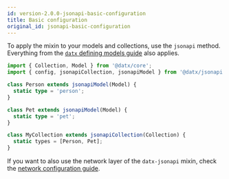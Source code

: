 ```yaml
---
id: version-2.0.0-jsonapi-basic-configuration
title: Basic configuration
original_id: jsonapi-basic-configuration
---
```


To apply the mixin to your models and collections, use the `jsonapi` method. Everything from the [`datx` defining models guide](../getting-started/defining-models) also applies.

```typescript
import { Collection, Model } from '@datx/core';
import { config, jsonapiCollection, jsonapiModel } from '@datx/jsonapi';

class Person extends jsonapiModel(Model) {
  static type = 'person';
}

class Pet extends jsonapiModel(Model) {
  static type = 'pet';
}

class MyCollection extends jsonapiCollection(Collection) {
  static types = [Person, Pet];
}
```

If you want to also use the network layer of the `datx-jsonapi` mixin, check the [network configuration guide](jsonapi-network-configuration).
